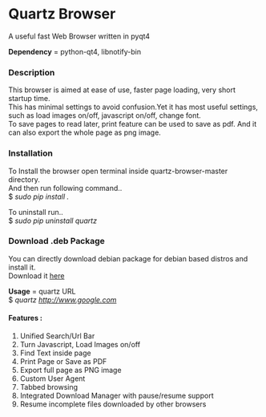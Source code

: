 # Quartz Browser
A useful fast Web Browser written in pyqt4

**Dependency** = python-qt4, libnotify-bin  

### Description
This browser is aimed at ease of use, faster page loading, very short startup time.  
This has minimal settings to avoid confusion.Yet it has most useful settings, such as load images on/off, javascript on/off, change font.  
To save pages to read later, print feature can be used to save as pdf. And it can also export the whole page as png image.  

### Installation
To Install the browser open terminal inside quartz-browser-master directory.  
And then run following command..  
 $ *sudo pip install .*  

To uninstall run..  
 $ *sudo pip uninstall quartz*

### Download .deb Package
  You can directly download debian package for debian based distros and install it.  
  Download it [here](https://github.com/ksharindam/quartz-browser/releases)  

**Usage** = quartz URL  
 $ *quartz http://www.google.com*  
 
#### Features :  
 1. Unified Search/Url Bar  
 2. Turn Javascript, Load Images on/off  
 3. Find Text inside page  
 4. Print Page or Save as PDF  
 5. Export full page as PNG image  
 6. Custom User Agent  
 7. Tabbed browsing  
 8. Integrated Download Manager with pause/resume support  
 9. Resume incomplete files downloaded by other browsers  

